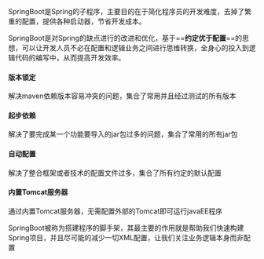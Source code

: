 SpringBoot是Spring的子程序，主要目的在于简化程序员的开发难度，去掉了繁重的配置，提供各种启动器，节省开发成本。

SpringBoot是对Spring的缺点进行的改进和优化，基于==**约定优于配置**==的思想，可以让开发人员不必在配置和逻辑业务之间进行思维转换，全身心的投入到逻辑代码的编写中，从而提高开发效率。
#### 版本锁定
解决maven依赖版本容易冲突的问题，集合了常用并且经过测试的所有版本
#### 起步依赖
解决了要完成某一个功能要导入的jar包过多的问题，集合了常用的所有jar包
#### 自动配置
解决了整合框架或者技术的配置文件过多，集合了所有约定的默认配置
#### 内置Tomcat服务器
通过内置Tomcat服务器，无需配置外部的Tomcat即可运行javaEE程序


SpringBoot被称为搭建程序的脚手架，其最主要的作用就是帮助我们快速构建Spring项目，并且尽可能的减少一切XML配置，让我们关注业务逻辑本身而非配置
